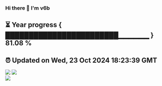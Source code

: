 ### Hi there 👋  I'm v6b  
⏳ Year progress { ████████████████████████▁▁▁▁▁▁ } 81.08 %
---
⏰ Updated on Wed, 23 Oct 2024 18:23:39 GMT
---
![](https://github-readme-stats.vercel.app/api?username=v6b&bg_color=30,e96443,904e95&title_color=fff&text_color=fff&layout=compact)
![](https://github-readme-stats.vercel.app/api/top-langs/?username=v6b&layout=compact&bg_color=30,e96443,904e95&title_color=fff&text_color=fff)  
![](https://gcore.jsdelivr.net/gh/v6b/v6b@main/assets/github-contribution-grid-snake.svg)

